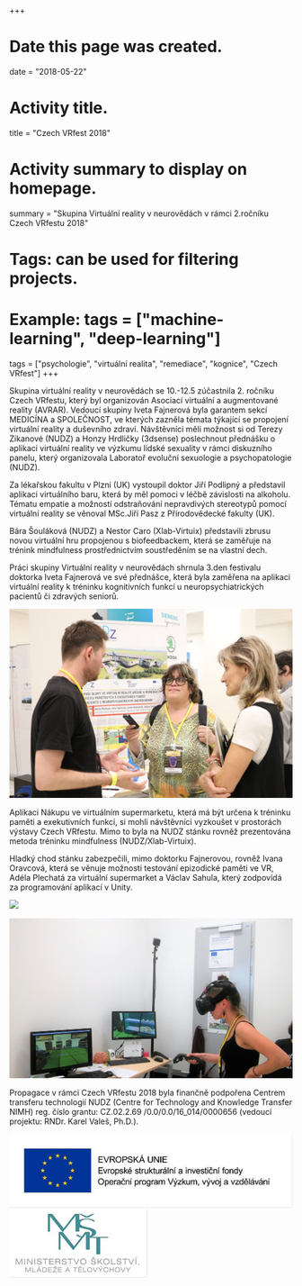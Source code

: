 +++
# Date this page was created.
date = "2018-05-22"

# Activity title.
title = "Czech VRfest 2018"

# Activity summary to display on homepage.
summary = "Skupina Virtuální reality v neurovědách v rámci 2.ročníku Czech VRfestu 2018"

# Tags: can be used for filtering projects.
# Example: tags = ["machine-learning", "deep-learning"]
tags = ["psychologie", "virtuální realita", "remediace", "kognice", "Czech VRfest"]
+++

Skupina virtuální reality v neurovědách se 10.-12.5 zúčastnila 2. ročníku Czech VRfestu, který byl organizován Asociací virtuální a augmentované reality (AVRAR). Vedoucí skupiny Iveta Fajnerová byla garantem sekcí MEDICÍNA a SPOLEČNOST, ve kterých zazněla témata týkající se propojení virtuální reality a duševního zdraví. 
Návštěvníci měli možnost si od Terezy Zikanové (NUDZ) a Honzy Hrdličky (3dsense) poslechnout přednášku o aplikaci virtuální reality ve výzkumu lidské sexuality v rámci diskuzního panelu, který organizovala Laboratoř evoluční sexuologie a psychopatologie (NUDZ).

Za lékařskou fakultu v Plzni (UK) vystoupil doktor Jiří Podlipný a představil aplikaci virtuálního baru, která by měl pomoci v léčbě závislosti na alkoholu. Tématu empatie a možností odstraňování nepravdivých stereotypů pomocí virtuální reality se věnoval MSc.Jiří Pasz z Přírodovědecké fakulty (UK).

Bára Šouláková (NUDZ) a Nestor Caro (Xlab-Virtuix) představili zbrusu novou virtuální hru propojenou s biofeedbackem, která se zaměřuje na trénink mindfulness prostřednictvím soustředěním se na vlastní dech.

Práci skupiny Virtuální reality v neurovědách shrnula 3.den festivalu doktorka Iveta Fajnerová ve své přednášce, která byla zaměřena na aplikaci virtuální reality k tréninku kognitivních funkcí u neuropsychiatrických pacientů či zdravých seniorů.

![](/img/activity/2018/czechvrfest/czechvrfest_02.jpg)

Aplikaci Nákupu ve virtuálním supermarketu, která má být určena k tréninku paměti a exekutivních funkcí, si mohli návštěvníci vyzkoušet v prostorách výstavy Czech VRfestu. Mimo to byla na NUDZ stánku rovněž prezentována metoda tréninku mindfulness (NUDZ/Xlab-Virtuix).

Hladký chod stánku zabezpečili, mimo doktorku Fajnerovou, rovněž Ivana Oravcová, která se věnuje možnosti testování epizodické paměti ve VR, Adéla Plechatá za virtuální supermarket a Václav Sahula, který zodpovídá za programování aplikací v Unity.

![](/img/activity/2018/czechvrfest/czechvrfest_03.jpg)

![](/img/activity/2018/czechvrfest/czechvrfest_04.jpg)

Propagace v rámci Czech VRfestu 2018 byla finančně podpořena Centrem transferu technologií NUDZ (Centre for Technology and Knowledge Transfer NIMH) reg. číslo grantu: CZ.02.2.69 /0.0/0.0/16_014/0000656 (vedoucí projektu: RNDr. Karel Valeš, Ph.D.).

![](/img/activity/2017/futureport/logo_eu.png)
![](/img/activity/2017/futureport/logo_msmt.png)